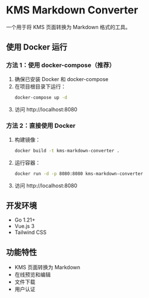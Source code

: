 # KMS Markdown Converter

一个用于将 KMS 页面转换为 Markdown 格式的工具。

## 使用 Docker 运行

### 方法 1：使用 docker-compose（推荐）

1. 确保已安装 Docker 和 docker-compose
2. 在项目根目录下运行：
   ```bash
   docker-compose up -d
   ```
3. 访问 http://localhost:8080

### 方法 2：直接使用 Docker

1. 构建镜像：
   ```bash
   docker build -t kms-markdown-converter .
   ```

2. 运行容器：
   ```bash
   docker run -d -p 8080:8080 kms-markdown-converter
   ```

3. 访问 http://localhost:8080

## 开发环境

- Go 1.21+
- Vue.js 3
- Tailwind CSS

## 功能特性

- KMS 页面转换为 Markdown
- 在线预览和编辑
- 文件下载
- 用户认证

